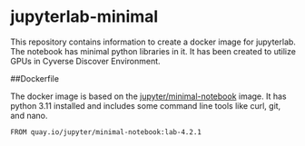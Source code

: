 # jupyterlab-minimal

This repository contains information to create a docker image for jupyterlab. The notebook has minimal python libraries in it. It has been created to utilize GPUs in Cyverse Discover Environment.

##Dockerfile

The docker image is based on the [jupyter/minimal-notebook](https://jupyter-docker-stacks.readthedocs.io/en/latest/using/selecting.html#jupyter-minimal-notebook) image. It has python 3.11 installed and includes some command line tools like curl, git, and nano. 

`FROM quay.io/jupyter/minimal-notebook:lab-4.2.1`
